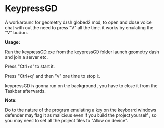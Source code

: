 # KeypressGD
A workaround for geometry dash globed2 mod,
to open and close voice chat with out the need to press "V" all the time.
it works by emulating the "V" button.

**Usage:**

Run the keypressGD.exe from the keypressGD folder
launch geometry dash and join a server etc.

Press "Ctrl+s" to start it.

Press "Ctrl+q" and then "v" one time to stop it.

keypressGD is gonna run on the background , you have to close it from the Taskbar afterwards.


**Note:**

Do to the nature of the program emulating a key on the keyboard windows defender may flag it as malicious even if you build the project yourself , so you may need to set all the project files to "Allow on device".


